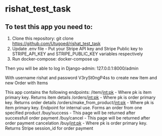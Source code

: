 # rishat_test_task

## To test this app you need to:
1. Clone this repository:
  git clone https://github.com/Utugoed/rishat_test_task
2. Update .env file - 
    Put your Stripe API key and Stripe Public key to 
    STRIPE_API_KEY and STRIPE_PUBLIC_KEY  variables respectively
3. Run docker-compose:
  docker-compose up

Then you will be able to log in Django-admin:
  127.0.0.1:8000/admin

With username rishat and password V3rySt0ngP4ss to create new Item and new Order with Items

This app contains the following endpoints:
/item/<int:pk> - Where pk is item primary key. Returns item details
/orders/<int:pk> - Where pk is order primary key. Returns order details
/orders/make_from_product/<int:pk> - Where pk is item primary key. Endpoint for internal use.
                                     Forms an order from one specified product
/buy/success - This page will be returned after successfull order payment
/buy/cancel - This page will be returned after order payment cancelation
/buy/<int:pk> - Where pk is order primary key. Returns Stripe session_id for order payment
